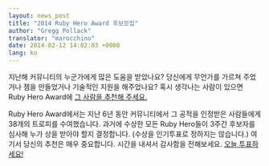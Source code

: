 ```yaml
---
layout: news_post
title: "2014 Ruby Hero Award 후보모집"
author: "Gregg Pollack"
translator: "marocchino"
date: 2014-02-12 14:02:03 +0000
lang: ko
---
```


지난해 커뮤니티의 누군가에게 많은 도움을 받았나요? 당신에게 무언가를 가르쳐
주었거나 젬을 만들었거나 기술적인 지원을 해주었나요? 혹시 생각나는 사람이
있으면 Ruby Hero Award에 [그 사람을 추천해 주세요.](http://rubyheroes.com/)

Ruby Hero Award에서는 지난 6년 동안 커뮤니티에서 그 공적을 인정받은 사람들에게
38개의 트로피를 수여했습니다. 과거에 수상한 모든 Ruby Hero들이 3주간 후보자를
심사해 누가 상을 받아야 할지 결정합니다. (수상을 인기투표로 정하지는 않습니다.)
여기서 당신의 추천은 매우 중요합니다. 시간을 내셔서 감사함을 전해보세요.
[오늘 투표하세요!](http://rubyheroes.com/)
